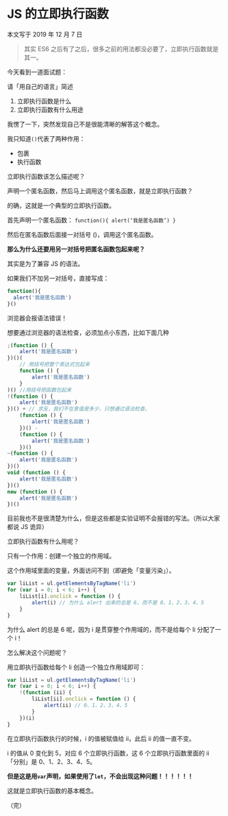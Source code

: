 # JS 的立即执行函数

本文写于 2019 年 12 月 7 日

> 其实 ES6 之后有了之后，很多之前的用法都没必要了，立即执行函数就是其一。

今天看到一道面试题：

请「用自己的语言」简述

1. 立即执行函数是什么
2. 立即执行函数有什么用途

我愣了一下，突然发现自己不是很能清晰的解答这个概念。

我只知道`()`代表了两种作用：

- 包裹
- 执行函数

立即执行函数该怎么描述呢？

声明一个匿名函数，然后马上调用这个匿名函数，就是立即执行函数？

的确，这就是一个典型的立即执行函数。

首先声明一个匿名函数： `function(){ alert(‘我是匿名函数’) }`

然后在匿名函数后面接一对括号 ()，调用这个匿名函数。

**那么为什么还要用另一对括号把匿名函数包起来呢？**

其实是为了兼容 JS 的语法。

如果我们不加另一对括号，直接写成：

```javascript
function(){
  alert('我是匿名函数')
}()
```

浏览器会报语法错误！

想要通过浏览器的语法检查，必须加点小东西，比如下面几种

```javascript
;(function () {
	alert('我是匿名函数')
})()(
	// 用括号把整个表达式包起来
	function () {
		alert('我是匿名函数')
	}
)() //用括号把函数包起来
!(function () {
	alert('我是匿名函数')
})() + // 求反，我们不在意值是多少，只想通过语法检查。
	(function () {
		alert('我是匿名函数')
	})() -
	(function () {
		alert('我是匿名函数')
	})()
~(function () {
	alert('我是匿名函数')
})()
void (function () {
	alert('我是匿名函数')
})()
new (function () {
	alert('我是匿名函数')
})()
```

目前我也不是很清楚为什么，但是这些都是实验证明不会报错的写法。（所以大家都说 JS 诡异）

立即执行函数有什么用呢？

只有一个作用：创建一个独立的作用域。

这个作用域里面的变量，外面访问不到（即避免「变量污染」）。

```javascript
var liList = ul.getElementsByTagName('li')
for (var i = 0; i < 6; i++) {
	liList[i].onclick = function () {
		alert(i) // 为什么 alert 出来的总是 6，而不是 0、1、2、3、4、5
	}
}
```

为什么 alert 的总是 6 呢，因为 i 是贯穿整个作用域的，而不是给每个 li 分配了一个 i！

怎么解决这个问题呢？

用立即执行函数给每个 li 创造一个独立作用域即可：

```javascript
var liList = ul.getElementsByTagName('li')
for (var i = 0; i < 6; i++) {
	!(function (ii) {
		liList[ii].onclick = function () {
			alert(ii) // 0、1、2、3、4、5
		}
	})(i)
}
```

在立即执行函数执行的时候，i 的值被赋值给 ii，此后 ii 的值一直不变。

i 的值从 0 变化到 5，对应 6 个立即执行函数，这 6 个立即执行函数里面的 ii 「分别」是 0、1、2、3、4、5。

**但是这是用`var`声明，如果使用了`let`，不会出现这种问题！！！！！！**

这就是立即执行函数的基本概念。

（完）
